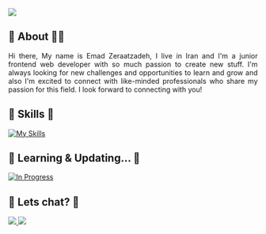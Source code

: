 <img src="https://capsule-render.vercel.app/api?type=venom&color=gradient&height=300&section=header&text=Welcome😎&fontSize=90&animation=fadeIn" />

<!--About Section-->
## :link: About 👨‍💻
<p style="text-align: justify;">
  Hi there,
  My name is Emad Zeraatzadeh, I live in Iran and 
  I'm a junior frontend web developer with so much passion to create new stuff.
  I'm always looking for new challenges and opportunities to learn and grow
  and also I'm excited to connect with like-minded professionals who share my passion for this field.
  I look forward to connecting with you!
</p>

<!--Skills Section-->
## :link: Skills 🌙

[![My Skills](https://skillicons.dev/icons?i=html,css,sass,bootstrap,tailwind,js,materialui,react,next,github)](https://skillicons.dev)

<!--Skills Section-->
## :link: Learning & Updating... 🚀

[![In Progress](https://skillicons.dev/icons?i=next,ts,docker,jest)](https://skillicons.dev)

<!--Accounts-->
## :link: Lets chat? 🍻

<a href="https://www.linkedin.com/in/emad-zeraatzadeh/">
  <img src="https://img.shields.io/badge/linkedin-%230077B5.svg?style=for-the-badge&logo=linkedin&logoColor=white">
</a>
<a href="https://t.me/EmadNova">
  <img src="https://img.shields.io/badge/Telegram-2CA5E0?style=for-the-badge&logo=telegram&logoColor=white">
</a>
